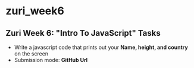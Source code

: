 # zuri_week6

## Zuri Week 6: "Intro To JavaScript" Tasks

- Write a javascript code that prints out your **Name, height, and country** on the screen  
- Submission mode:  **GitHub Url**
